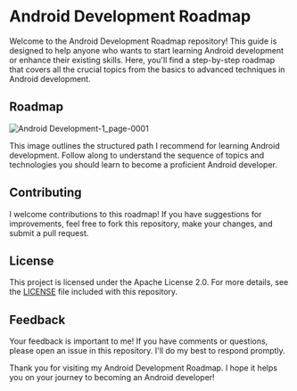 # Android Development Roadmap

Welcome to the Android Development Roadmap repository! This guide is designed to help anyone who wants to start learning Android development or enhance their existing skills. Here, you'll find a step-by-step roadmap that covers all the crucial topics from the basics to advanced techniques in Android development.

## Roadmap

![Android Development-1_page-0001](https://github.com/abdelrahmanMohamed728/android-dev-roadmap/assets/31102764/5bf26bd9-f498-4ca0-ba09-6ee4290d75ba)

This image outlines the structured path I recommend for learning Android development. Follow along to understand the sequence of topics and technologies you should learn to become a proficient Android developer.

## Contributing

I welcome contributions to this roadmap! If you have suggestions for improvements, feel free to fork this repository, make your changes, and submit a pull request.

## License

This project is licensed under the Apache License 2.0. For more details, see the [LICENSE](LICENSE) file included with this repository.

## Feedback

Your feedback is important to me! If you have comments or questions, please open an issue in this repository. I'll do my best to respond promptly.

Thank you for visiting my Android Development Roadmap. I hope it helps you on your journey to becoming an Android developer!
